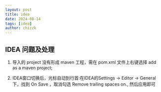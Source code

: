 ```yaml
---
layout: post
title: idea
date: 2024-08-14
tags: [idea]
author: chizzk
---
```


## IDEA 问题及处理
1. 导入的 project 没有形成 maven 工程，需在 pom.xml 文件上右键选择 add as a maven project;

2. IDEA窗口切换后，光标自动到行首:在IDEA的Settings -> Editor -> General 下，找到 On Save ，取消勾选 Remove trailing spaces on.,
   然后应用即可